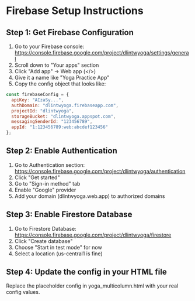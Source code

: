# Firebase Setup Instructions

## Step 1: Get Firebase Configuration

1. Go to your Firebase console: https://console.firebase.google.com/project/dlintwyoga/settings/general
2. Scroll down to "Your apps" section
3. Click "Add app" -> Web app (</>) 
4. Give it a name like "Yoga Practice App"
5. Copy the config object that looks like:

```javascript
const firebaseConfig = {
  apiKey: "AIzaSy...",
  authDomain: "dlintwyoga.firebaseapp.com",
  projectId: "dlintwyoga", 
  storageBucket: "dlintwyoga.appspot.com",
  messagingSenderId: "123456789",
  appId: "1:123456789:web:abcdef123456"
};
```

## Step 2: Enable Authentication

1. Go to Authentication section: https://console.firebase.google.com/project/dlintwyoga/authentication
2. Click "Get started"
3. Go to "Sign-in method" tab
4. Enable "Google" provider
5. Add your domain (dlintwyoga.web.app) to authorized domains

## Step 3: Enable Firestore Database

1. Go to Firestore Database: https://console.firebase.google.com/project/dlintwyoga/firestore
2. Click "Create database"
3. Choose "Start in test mode" for now
4. Select a location (us-central1 is fine)

## Step 4: Update the config in your HTML file

Replace the placeholder config in yoga_multicolumn.html with your real config values.